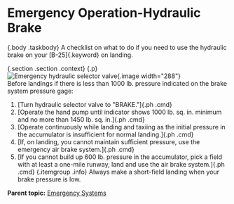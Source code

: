 
Emergency Operation-Hydraulic Brake
===================================

 {.body .taskbody}
A checklist on what to do if you need to use the hydraulic brake on your
[B-25]{.keyword} on landing.

 {.section .section .context}
 {.p}
\
![Emergency hydraulic selector
valve](../images/emerg_hydraulic_brake.png){.image width="288"}\
Before landings if there is less than 1000 lb. pressure indicated on the
brake system pressure gage:



1.  [Turn hydraulic selector valve to \"BRAKE.\"]{.ph .cmd}
2.  [Operate the hand pump until indicator shows 1000 lb. sq. in.
    minimum and no more than 1450 lb. sq. in.]{.ph .cmd}
3.  [Operate continuously while landing and taxiing as the initial
    pressure in the accumulator is insufficient for normal landing.]{.ph
    .cmd}
4.  [If, on landing, you cannot maintain sufficient pressure, use the
    emergency air brake system.]{.ph .cmd}
5.  [If you cannot build up 600 lb. pressure in the accumulator, pick a
    field with at least a one-mile runway, land and use the air brake
    system.]{.ph .cmd}
     {.itemgroup .info}
    Always make a short-field landing when your brake pressure is low.
    




**Parent topic:** [Emergency
Systems](../mdita/emergency_systems.md "This section covers all of the emergency systems, including the emergency hydraulic wheel lowering system, wing flap system, hydraulic and air brakes, what to do in the event of a complete failure of the hydraulic systems, and miscellaneous emergency equipment.")



